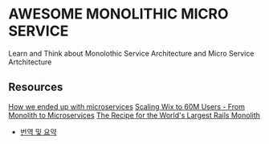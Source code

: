 AWESOME MONOLITHIC MICRO SERVICE
========================

Learn and Think about Monolothic Service Architecture and Micro Service Artchitecture

## Resources
[How we ended up with microservices](http://philcalcado.com/2015/09/08/how_we_ended_up_with_microservices.html)
[Scaling Wix to 60M Users - From Monolith to Microservices](http://stackshare.io/wix/scaling-wix-to-60m-users-from-monolith-to-microservices)
[The Recipe for the World's Largest Rails Monolith](https://speakerdeck.com/a_matsuda/the-recipe-for-the-worlds-largest-rails-monolith)
- [번역 및 요약](http://test-driven.me/archives/217)
